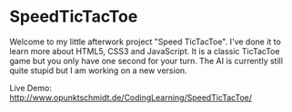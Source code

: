 # SpeedTicTacToe
Welcome to my little afterwork project "Speed TicTacToe". I've done it to learn more about HTML5, CSS3 and JavaScript. It is a classic TicTacToe game but you only have one second for your turn. The AI is currently still quite stupid but I am working on a new version. 

Live Demo: http://www.opunktschmidt.de/CodingLearning/SpeedTicTacToe/
